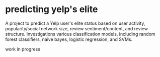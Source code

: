 # predicting yelp's elite 
A project to predict a Yelp user's elite status based on user activity, popularity/social network size, review sentiment/content, and review structure. Investigations various classification models, including random forest classifiers, naive bayes, logistic regression, and SVMs. 

work in progress

